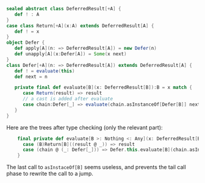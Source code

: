 ```scala
sealed abstract class DeferredResult[+A] {
   def ! : A
}
case class Return[+A](x:A) extends DeferredResult[A] {
   def ! = x
}
object Defer {
   def apply[A](n: => DeferredResult[A]) = new Defer(n)
   def unapply[A](x:Defer[A]) = Some(x next)
}
class Defer[+A](n: => DeferredResult[A]) extends DeferredResult[A] {
   def ! = evaluate(this)
   def next = n

   private final def evaluate[B](x: DeferredResult[B]):B = x match {
      case Return(result) => result
      // a cast is added after evaluate
      case chain:Defer[_] => evaluate(chain.asInstanceOf[Defer[B]] next)
   }
}
```

Here are the trees after type checking (only the relevant part):

```scala
    final private def evaluate[B >: Nothing <: Any](x: DeferredResult[B]): B = x match {
      case (B)Return[B]((result @ _)) => result
      case (chain @ (_: Defer[_])) => Defer.this.evaluate[B](chain.asInstanceOf[Defer[B]].next).asInstanceOf[B]
    }
```

The last call to `asInstaceOf[B]` seems useless, and prevents the tail call phase to rewrite the call to a jump.
